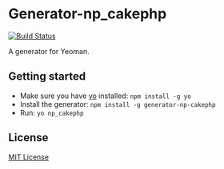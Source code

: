 # Generator-np_cakephp
[![Build Status](https://secure.travis-ci.org/Hyra/generator-np-cakephp.png?branch=master)](https://travis-ci.org/Hyra/generator-np-cakephp)

A generator for Yeoman.

## Getting started
- Make sure you have [yo](https://github.com/yeoman/yo) installed:
    `npm install -g yo`
- Install the generator: `npm install -g generator-np-cakephp`
- Run: `yo np_cakephp`

## License
[MIT License](http://en.wikipedia.org/wiki/MIT_License)
